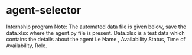 # agent-selector
Internship program 
Note: The automated data file is given below, save the data.xlsx where the agent.py file is present. 
      Data.xlsx is a test data which contains the details about the agent i.e Name , Availability Status, Time of Availability, Role. 
